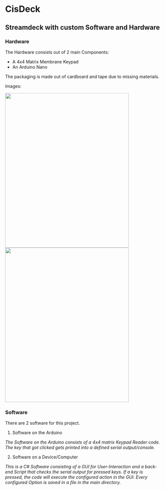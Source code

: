 # CisDeck
## Streamdeck with custom Software and Hardware

### Hardware
The Hardware consists out of 2 main Components:
- A 4x4 Matrix Membrane Keypad
- An Arduino Nano

The packaging is made out of cardboard and tape due to missing materials.

Images:

<img src="https://github.com/user-attachments/assets/9bfa8628-f640-4805-8b57-b1044274ed63" width="400" height="500">
<img src="https://github.com/user-attachments/assets/56e1524d-17e3-4fe5-9542-ea4ddf31f7c5" width="400" height="500">


### Software
There are 2 software for this project.
1. Software on the Arduino

*The Software on the Arduino consists of a 4x4 matrix Keypad Reader code.
The key that got clicked gets printed into a defined serial output/console.*

2. Software on a Device/Computer

*This is a C# Software consisting of a GUI for User-Interaction and a back-end Script that checks the serial output for pressed keys.
If a key is pressed, the code will execute the configured action in the GUI.
Every configured Option is saved in a file in the main directory.*
